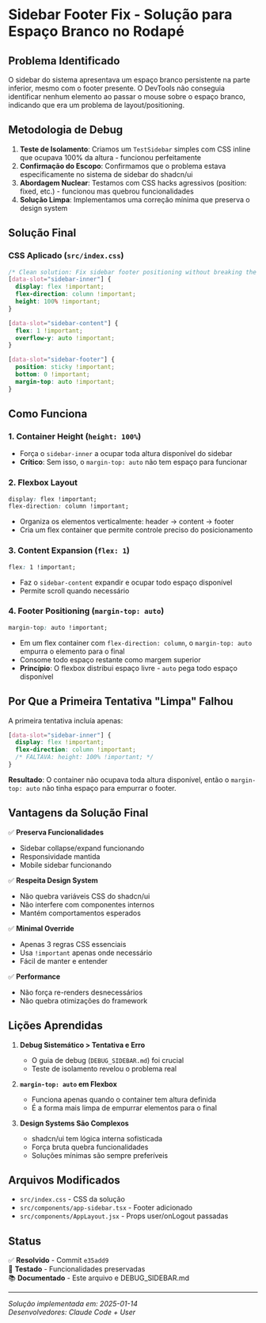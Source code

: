 # Sidebar Footer Fix - Solução para Espaço Branco no Rodapé

## Problema Identificado

O sidebar do sistema apresentava um espaço branco persistente na parte inferior, mesmo com o footer presente. O DevTools não conseguia identificar nenhum elemento ao passar o mouse sobre o espaço branco, indicando que era um problema de layout/positioning.

## Metodologia de Debug

1. **Teste de Isolamento**: Criamos um `TestSidebar` simples com CSS inline que ocupava 100% da altura - funcionou perfeitamente
2. **Confirmação do Escopo**: Confirmamos que o problema estava especificamente no sistema de sidebar do shadcn/ui
3. **Abordagem Nuclear**: Testamos com CSS hacks agressivos (position: fixed, etc.) - funcionou mas quebrou funcionalidades
4. **Solução Limpa**: Implementamos uma correção mínima que preserva o design system

## Solução Final

### CSS Aplicado (`src/index.css`)

```css
/* Clean solution: Fix sidebar footer positioning without breaking the design system */
[data-slot="sidebar-inner"] {
  display: flex !important;
  flex-direction: column !important;
  height: 100% !important;
}

[data-slot="sidebar-content"] {
  flex: 1 !important;
  overflow-y: auto !important;
}

[data-slot="sidebar-footer"] {
  position: sticky !important;
  bottom: 0 !important;
  margin-top: auto !important;
}
```

## Como Funciona

### 1. **Container Height (`height: 100%`)**
- Força o `sidebar-inner` a ocupar toda altura disponível do sidebar
- **Crítico**: Sem isso, o `margin-top: auto` não tem espaço para funcionar

### 2. **Flexbox Layout**
```css
display: flex !important;
flex-direction: column !important;
```
- Organiza os elementos verticalmente: header → content → footer
- Cria um flex container que permite controle preciso do posicionamento

### 3. **Content Expansion (`flex: 1`)**
```css
flex: 1 !important;
```
- Faz o `sidebar-content` expandir e ocupar todo espaço disponível
- Permite scroll quando necessário

### 4. **Footer Positioning (`margin-top: auto`)**
```css
margin-top: auto !important;
```
- Em um flex container com `flex-direction: column`, o `margin-top: auto` empurra o elemento para o final
- Consome todo espaço restante como margem superior
- **Princípio**: O flexbox distribui espaço livre - `auto` pega todo espaço disponível

## Por Que a Primeira Tentativa "Limpa" Falhou

A primeira tentativa incluía apenas:
```css
[data-slot="sidebar-inner"] {
  display: flex !important;
  flex-direction: column !important;
  /* FALTAVA: height: 100% !important; */
}
```

**Resultado**: O container não ocupava toda altura disponível, então o `margin-top: auto` não tinha espaço para empurrar o footer.

## Vantagens da Solução Final

✅ **Preserva Funcionalidades**
- Sidebar collapse/expand funcionando
- Responsividade mantida  
- Mobile sidebar funcionando

✅ **Respeita Design System**
- Não quebra variáveis CSS do shadcn/ui
- Não interfere com componentes internos
- Mantém comportamentos esperados

✅ **Minimal Override**
- Apenas 3 regras CSS essenciais
- Usa `!important` apenas onde necessário
- Fácil de manter e entender

✅ **Performance**
- Não força re-renders desnecessários
- Não quebra otimizações do framework

## Lições Aprendidas

1. **Debug Sistemático > Tentativa e Erro**
   - O guia de debug (`DEBUG_SIDEBAR.md`) foi crucial
   - Teste de isolamento revelou o problema real

2. **`margin-top: auto` em Flexbox**
   - Funciona apenas quando o container tem altura definida
   - É a forma mais limpa de empurrar elementos para o final

3. **Design Systems São Complexos**
   - shadcn/ui tem lógica interna sofisticada
   - Força bruta quebra funcionalidades
   - Soluções mínimas são sempre preferíveis

## Arquivos Modificados

- `src/index.css` - CSS da solução
- `src/components/app-sidebar.tsx` - Footer adicionado  
- `src/components/AppLayout.jsx` - Props user/onLogout passadas

## Status

✅ **Resolvido** - Commit `e35add9`  
🔄 **Testado** - Funcionalidades preservadas  
📚 **Documentado** - Este arquivo e DEBUG_SIDEBAR.md  

---

*Solução implementada em: 2025-01-14*  
*Desenvolvedores: Claude Code + User*